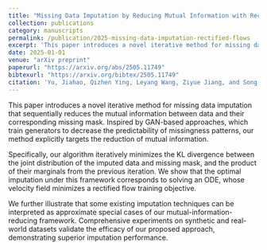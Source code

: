 ```yaml
---
title: "Missing Data Imputation by Reducing Mutual Information with Rectified Flows"
collection: publications
category: manuscripts
permalink: /publication/2025-missing-data-imputation-rectified-flows
excerpt: 'This paper introduces a novel iterative method for missing data imputation that sequentially reduces the mutual information between data and their corresponding missing mask.'
date: 2025-01-01
venue: "arXiv preprint"
paperurl: "https://arxiv.org/abs/2505.11749"
bibtexurl: "https://arxiv.org/bibtex/2505.11749"
citation: 'Yu, Jiahao, Qizhen Ying, Leyang Wang, Ziyue Jiang, and Song Liu. "Missing Data Imputation by Reducing Mutual Information with Rectified Flows." arXiv preprint arXiv:2505.11749 (2025).'
---
```


This paper introduces a novel iterative method for missing data imputation that sequentially reduces the mutual information between data and their corresponding missing mask. Inspired by GAN-based approaches, which train generators to decrease the predictability of missingness patterns, our method explicitly targets the reduction of mutual information.

Specifically, our algorithm iteratively minimizes the KL divergence between the joint distribution of the imputed data and missing mask, and the product of their marginals from the previous iteration. We show that the optimal imputation under this framework corresponds to solving an ODE, whose velocity field minimizes a rectified flow training objective. 

We further illustrate that some existing imputation techniques can be interpreted as approximate special cases of our mutual-information-reducing framework. Comprehensive experiments on synthetic and real-world datasets validate the efficacy of our proposed approach, demonstrating superior imputation performance.